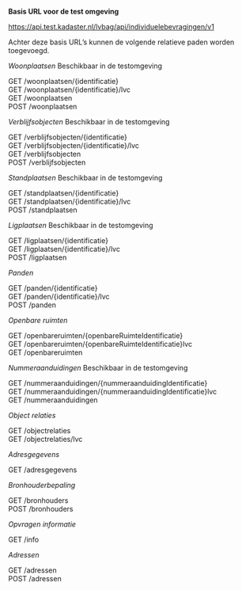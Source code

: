 __Basis URL voor de test omgeving__  

https://api.test.kadaster.nl/lvbag/api/individuelebevragingen/v1


Achter deze basis URL’s kunnen de volgende relatieve paden worden toegevoegd.  

*Woonplaatsen*  Beschikbaar in de testomgeving

GET <basis URL>/woonplaatsen/{identificatie}  
GET <basis URL>/woonplaatsen/{identificatie}/lvc  
GET <basis URL>/woonplaatsen  
POST <basis URL>/woonplaatsen
  
  
*Verblijfsobjecten* Beschikbaar in de testomgeving

GET <basis URL>/verblijfsobjecten/{identificatie}  
GET <basis URL>/verblijfsobjecten/{identificatie}/lvc  
GET <basis URL>/verblijfsobjecten  
POST <basis URL>/verblijfsobjecten  

*Standplaatsen*  Beschikbaar in de testomgeving

GET <basis URL>/standplaatsen/{identificatie}  
GET <basis URL>/standplaatsen/{identificatie}/lvc  
POST <basis URL>/standplaatsen  

  
*Ligplaatsen*  Beschikbaar in de testomgeving

GET <basis URL>/ligplaatsen/{identificatie}  
GET <basis URL>/ligplaatsen/{identificatie}/lvc  
POST <basis URL>/ligplaatsen  


*Panden*  

GET <basis URL>/panden/{identificatie}  
GET <basis URL>/panden/{identificatie}/lvc  
POST <basis URL>/panden  


*Openbare ruimten*  

GET <basis URL>/openbareruimten/{openbareRuimteIdentificatie}  
GET <basis URL>/openbareruimten/{openbareRuimteIdentificatie}lvc  
GET <basis URL>/openbareruimten  


*Nummeraanduidingen*  Beschikbaar in de testomgeving

GET <basis URL>/nummeraanduidingen/{nummeraanduidingIdentificatie}  
GET <basis URL>/nummeraanduidingen/{nummeraanduidingIdentificatie}lvc  
GET <basis URL>/nummeraanduidingen  


*Object relaties*  

GET <basis URL>/objectrelaties  
GET <basis URL>/objectrelaties/lvc  


*Adresgegevens*  

GET <basis URL>/adresgegevens

*Bronhouderbepaling*  

GET <basis URL>/bronhouders  
POST <basis URL>/bronhouders

*Opvragen informatie*  

GET <basis URL>/info  
  
*Adressen*  

GET <basis URL>/adressen  
POST <basis URL>/adressen
